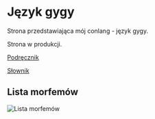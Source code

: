 # Język gygy

Strona przedstawiająca mój conlang - język gygy.

Strona w produkcji.

[Podręcznik](/BartekRozenberg.io/gygy/Gygy.pdf)

[Słownik](/BartekRozenberg.io/gygy/slownik)

## Lista morfemów

![Lista morfemów](/BartekRozenberg.io/gygy/morfemy.png)
